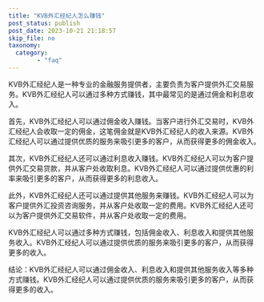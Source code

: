 ```yaml
---
title: "KVB外汇经纪人怎么赚钱"
post_status: publish
post_date: 2023-10-21 21:18:57
skip_file: no
taxonomy:
  category:
        - "faq"
---
```


KVB外汇经纪人是一种专业的金融服务提供者，主要负责为客户提供外汇交易服务。KVB外汇经纪人可以通过多种方式赚钱，其中最常见的是通过佣金和利息收入。

首先，KVB外汇经纪人可以通过佣金收入赚钱。当客户进行外汇交易时，KVB外汇经纪人会收取一定的佣金，这笔佣金就是KVB外汇经纪人的收入来源。KVB外汇经纪人可以通过提供优质的服务来吸引更多的客户，从而获得更多的佣金收入。

其次，KVB外汇经纪人还可以通过利息收入赚钱。KVB外汇经纪人可以为客户提供外汇交易贷款，并从客户处收取利息。KVB外汇经纪人可以通过提供优惠的利率来吸引更多的客户，从而获得更多的利息收入。

此外，KVB外汇经纪人还可以通过提供其他服务来赚钱。KVB外汇经纪人可以为客户提供外汇投资咨询服务，并从客户处收取一定的费用。KVB外汇经纪人还可以为客户提供外汇交易软件，并从客户处收取一定的费用。

KVB外汇经纪人可以通过多种方式赚钱，包括佣金收入、利息收入和提供其他服务收入。KVB外汇经纪人可以通过提供优质的服务来吸引更多的客户，从而获得更多的收入。

结论：KVB外汇经纪人可以通过佣金收入、利息收入和提供其他服务收入等多种方式赚钱。KVB外汇经纪人可以通过提供优质的服务来吸引更多的客户，从而获得更多的收入。

